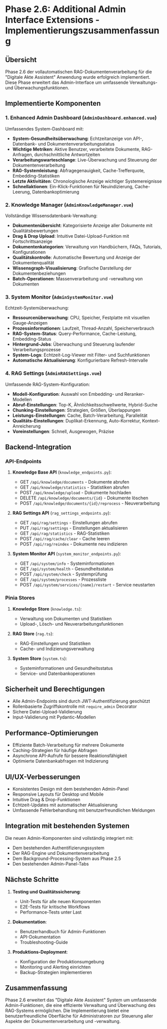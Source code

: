 # Phase 2.6: Additional Admin Interface Extensions - Implementierungszusammenfassung

## Übersicht

Phase 2.6 der vollautomatischen RAG-Dokumentenverarbeitung für die "Digitale Akte Assistent" Anwendung wurde erfolgreich implementiert. Diese Phase erweitert das Admin-Interface um umfassende Verwaltungs- und Überwachungsfunktionen.

## Implementierte Komponenten

### 1. Enhanced Admin Dashboard (`AdminDashboard.enhanced.vue`)

Umfassendes System-Dashboard mit:
- **System-Gesundheitsüberwachung**: Echtzeitanzeige von API-, Datenbank- und Dokumentenverarbeitungsstatus
- **Wichtige Metriken**: Aktive Benutzer, verarbeitete Dokumente, RAG-Anfragen, durchschnittliche Antwortzeiten
- **Verarbeitungswarteschlange**: Live-Überwachung und Steuerung der Dokumentenverarbeitung
- **RAG-Systemleistung**: Abfragegenauigkeit, Cache-Trefferquote, Embedding-Statistiken
- **Letzte Aktivitäten**: Chronologische Anzeige wichtiger Systemereignisse
- **Schnellaktionen**: Ein-Klick-Funktionen für Neuindizierung, Cache-Leerung, Datenbankoptimierung

### 2. Knowledge Manager (`AdminKnowledgeManager.vue`)

Vollständige Wissensdatenbank-Verwaltung:
- **Dokumentenübersicht**: Kategorisierte Anzeige aller Dokumente mit Qualitätsbewertungen
- **Drag & Drop Upload**: Intuitive Datei-Upload-Funktion mit Fortschrittsanzeige
- **Dokumentenkategorien**: Verwaltung von Handbüchern, FAQs, Tutorials, Konfigurationen
- **Qualitätskontrolle**: Automatische Bewertung und Anzeige der Dokumentenqualität
- **Wissensgraph-Visualisierung**: Grafische Darstellung der Dokumentenbeziehungen
- **Batch-Operationen**: Massenverarbeitung und -verwaltung von Dokumenten

### 3. System Monitor (`AdminSystemMonitor.vue`)

Echtzeit-Systemüberwachung:
- **Ressourcenüberwachung**: CPU, Speicher, Festplatte mit visuellen Gauge-Anzeigen
- **Prozessinformationen**: Laufzeit, Thread-Anzahl, Speicherverbrauch
- **RAG-System-Status**: Query-Performance, Cache-Leistung, Embedding-Status
- **Hintergrund-Jobs**: Überwachung und Steuerung laufender Verarbeitungsprozesse
- **System-Logs**: Echtzeit-Log-Viewer mit Filter- und Suchfunktionen
- **Automatische Aktualisierung**: Konfigurierbare Refresh-Intervalle

### 4. RAG Settings (`AdminRAGSettings.vue`)

Umfassende RAG-System-Konfiguration:
- **Modell-Konfiguration**: Auswahl von Embedding- und Reranker-Modellen
- **Abruf-Einstellungen**: Top-K, Ähnlichkeitsschwellwerte, Hybrid-Suche
- **Chunking-Einstellungen**: Strategien, Größen, Überlappungen
- **Leistungs-Einstellungen**: Cache, Batch-Verarbeitung, Parallelität
- **Qualitäts-Einstellungen**: Duplikat-Erkennung, Auto-Korrektur, Kontext-Anreicherung
- **Voreinstellungen**: Schnell, Ausgewogen, Präzise

## Backend-Integration

### API-Endpoints

1. **Knowledge Base API** (`knowledge_endpoints.py`):
   - GET `/api/knowledge/documents` - Dokumente abrufen
   - GET `/api/knowledge/statistics` - Statistiken abrufen
   - POST `/api/knowledge/upload` - Dokumente hochladen
   - DELETE `/api/knowledge/documents/{id}` - Dokumente löschen
   - POST `/api/knowledge/documents/{id}/reprocess` - Neuverarbeitung

2. **RAG Settings API** (`rag_settings_endpoints.py`):
   - GET `/api/rag/settings` - Einstellungen abrufen
   - PUT `/api/rag/settings` - Einstellungen aktualisieren
   - GET `/api/rag/statistics` - RAG-Statistiken
   - POST `/api/rag/cache/clear` - Cache leeren
   - POST `/api/rag/reindex` - Dokumente neu indizieren

3. **System Monitor API** (`system_monitor_endpoints.py`):
   - GET `/api/system/info` - Systeminformationen
   - GET `/api/system/health` - Gesundheitsstatus
   - POST `/api/system/check` - Systemprüfung
   - GET `/api/system/processes` - Prozessliste
   - POST `/api/system/services/{name}/restart` - Service neustarten

### Pinia Stores

1. **Knowledge Store** (`knowledge.ts`):
   - Verwaltung von Dokumenten und Statistiken
   - Upload-, Lösch- und Neuverarbeitungsfunktionen

2. **RAG Store** (`rag.ts`):
   - RAG-Einstellungen und Statistiken
   - Cache- und Indizierungsverwaltung

3. **System Store** (`system.ts`):
   - Systeminformationen und Gesundheitsstatus
   - Service- und Datenbankoperationen

## Sicherheit und Berechtigungen

- Alle Admin-Endpoints sind durch JWT-Authentifizierung geschützt
- Rollenbasierte Zugriffskontrolle mit `require_admin` Decorator
- Sichere Datei-Upload-Validierung
- Input-Validierung mit Pydantic-Modellen

## Performance-Optimierungen

- Effiziente Batch-Verarbeitung für mehrere Dokumente
- Caching-Strategien für häufige Abfragen
- Asynchrone API-Aufrufe für bessere Reaktionsfähigkeit
- Optimierte Datenbankabfragen mit Indizierung

## UI/UX-Verbesserungen

- Konsistentes Design mit dem bestehenden Admin-Panel
- Responsive Layouts für Desktop und Mobile
- Intuitive Drag & Drop-Funktionen
- Echtzeit-Updates mit automatischer Aktualisierung
- Umfassende Fehlerbehandlung mit benutzerfreundlichen Meldungen

## Integration mit bestehenden Systemen

Die neuen Admin-Komponenten sind vollständig integriert mit:
- Dem bestehenden Authentifizierungssystem
- Der RAG-Engine und Dokumentenverarbeitung
- Dem Background-Processing-System aus Phase 2.5
- Den bestehenden Admin-Panel-Tabs

## Nächste Schritte

1. **Testing und Qualitätssicherung**:
   - Unit-Tests für alle neuen Komponenten
   - E2E-Tests für kritische Workflows
   - Performance-Tests unter Last

2. **Dokumentation**:
   - Benutzerhandbuch für Admin-Funktionen
   - API-Dokumentation
   - Troubleshooting-Guide

3. **Produktions-Deployment**:
   - Konfiguration der Produktionsumgebung
   - Monitoring und Alerting einrichten
   - Backup-Strategien implementieren

## Zusammenfassung

Phase 2.6 erweitert das "Digitale Akte Assistent" System um umfassende Admin-Funktionen, die eine effiziente Verwaltung und Überwachung des RAG-Systems ermöglichen. Die Implementierung bietet eine benutzerfreundliche Oberfläche für Administratoren zur Steuerung aller Aspekte der Dokumentenverarbeitung und -verwaltung.